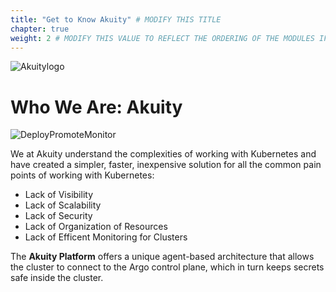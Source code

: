 ```yaml
---
title: "Get to Know Akuity" # MODIFY THIS TITLE
chapter: true
weight: 2 # MODIFY THIS VALUE TO REFLECT THE ORDERING OF THE MODULES IF APPLICABLE
---
```

![Akuitylogo](/images/akuity-logo.png)
# Who We Are: Akuity

![DeployPromoteMonitor](/images/DeployPromoteMonitor.png)

We at Akuity understand the complexities of working with Kubernetes and have created a simpler, faster, inexpensive solution for all the common pain points of working with Kubernetes:<br>

- Lack of Visibility
- Lack of Scalability
- Lack of Security
- Lack of Organization of Resources
- Lack of Efficent Monitoring for Clusters

The **Akuity Platform** offers a unique agent-based architecture that allows the cluster to connect to the Argo control plane, which in turn keeps secrets safe inside the cluster.




